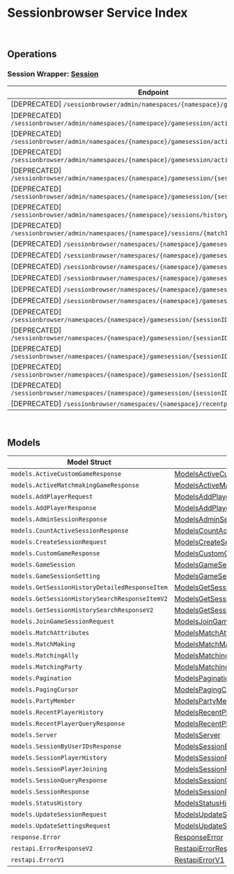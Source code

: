 # Sessionbrowser Service Index

&nbsp;

## Operations

### Session Wrapper:  [Session](../../services-api/pkg/service/sessionbrowser/session.go)
| Endpoint | Method | ID | Class | Wrapper | Example |
|---|---|---|---|---|---|
| [DEPRECATED] `/sessionbrowser/admin/namespaces/{namespace}/gamesession` | GET | AdminQuerySessionShort | [AdminQuerySessionShort](../../sessionbrowser-sdk/pkg/sessionbrowserclient/session/session_client.go) | [AdminQuerySessionShort](../../services-api/pkg/service/sessionbrowser/session.go) | [AdminQuerySessionShort](../../samples/cli/cmd/sessionbrowser/session/adminQuerySession.go) |
| [DEPRECATED] `/sessionbrowser/admin/namespaces/{namespace}/gamesession/active/count` | GET | GetTotalActiveSessionShort | [GetTotalActiveSessionShort](../../sessionbrowser-sdk/pkg/sessionbrowserclient/session/session_client.go) | [GetTotalActiveSessionShort](../../services-api/pkg/service/sessionbrowser/session.go) | [GetTotalActiveSessionShort](../../samples/cli/cmd/sessionbrowser/session/getTotalActiveSession.go) |
| [DEPRECATED] `/sessionbrowser/admin/namespaces/{namespace}/gamesession/active/custom-game` | GET | GetActiveCustomGameSessionsShort | [GetActiveCustomGameSessionsShort](../../sessionbrowser-sdk/pkg/sessionbrowserclient/session/session_client.go) | [GetActiveCustomGameSessionsShort](../../services-api/pkg/service/sessionbrowser/session.go) | [GetActiveCustomGameSessionsShort](../../samples/cli/cmd/sessionbrowser/session/getActiveCustomGameSessions.go) |
| [DEPRECATED] `/sessionbrowser/admin/namespaces/{namespace}/gamesession/active/matchmaking-game` | GET | GetActiveMatchmakingGameSessionsShort | [GetActiveMatchmakingGameSessionsShort](../../sessionbrowser-sdk/pkg/sessionbrowserclient/session/session_client.go) | [GetActiveMatchmakingGameSessionsShort](../../services-api/pkg/service/sessionbrowser/session.go) | [GetActiveMatchmakingGameSessionsShort](../../samples/cli/cmd/sessionbrowser/session/getActiveMatchmakingGameSessions.go) |
| [DEPRECATED] `/sessionbrowser/admin/namespaces/{namespace}/gamesession/{sessionID}` | GET | AdminGetSessionShort | [AdminGetSessionShort](../../sessionbrowser-sdk/pkg/sessionbrowserclient/session/session_client.go) | [AdminGetSessionShort](../../services-api/pkg/service/sessionbrowser/session.go) | [AdminGetSessionShort](../../samples/cli/cmd/sessionbrowser/session/adminGetSession.go) |
| [DEPRECATED] `/sessionbrowser/admin/namespaces/{namespace}/gamesession/{sessionID}` | DELETE | AdminDeleteSessionShort | [AdminDeleteSessionShort](../../sessionbrowser-sdk/pkg/sessionbrowserclient/session/session_client.go) | [AdminDeleteSessionShort](../../services-api/pkg/service/sessionbrowser/session.go) | [AdminDeleteSessionShort](../../samples/cli/cmd/sessionbrowser/session/adminDeleteSession.go) |
| [DEPRECATED] `/sessionbrowser/admin/namespaces/{namespace}/sessions/history/search` | GET | AdminSearchSessionsV2Short | [AdminSearchSessionsV2Short](../../sessionbrowser-sdk/pkg/sessionbrowserclient/session/session_client.go) | [AdminSearchSessionsV2Short](../../services-api/pkg/service/sessionbrowser/session.go) | [AdminSearchSessionsV2Short](../../samples/cli/cmd/sessionbrowser/session/adminSearchSessionsV2.go) |
| [DEPRECATED] `/sessionbrowser/admin/namespaces/{namespace}/sessions/{matchID}/history/detailed` | GET | GetSessionHistoryDetailedShort | [GetSessionHistoryDetailedShort](../../sessionbrowser-sdk/pkg/sessionbrowserclient/session/session_client.go) | [GetSessionHistoryDetailedShort](../../services-api/pkg/service/sessionbrowser/session.go) | [GetSessionHistoryDetailedShort](../../samples/cli/cmd/sessionbrowser/session/getSessionHistoryDetailed.go) |
| [DEPRECATED] `/sessionbrowser/namespaces/{namespace}/gamesession` | GET | UserQuerySessionShort | [UserQuerySessionShort](../../sessionbrowser-sdk/pkg/sessionbrowserclient/session/session_client.go) | [UserQuerySessionShort](../../services-api/pkg/service/sessionbrowser/session.go) | [UserQuerySessionShort](../../samples/cli/cmd/sessionbrowser/session/userQuerySession.go) |
| [DEPRECATED] `/sessionbrowser/namespaces/{namespace}/gamesession` | POST | CreateSessionShort | [CreateSessionShort](../../sessionbrowser-sdk/pkg/sessionbrowserclient/session/session_client.go) | [CreateSessionShort](../../services-api/pkg/service/sessionbrowser/session.go) | [CreateSessionShort](../../samples/cli/cmd/sessionbrowser/session/createSession.go) |
| [DEPRECATED] `/sessionbrowser/namespaces/{namespace}/gamesession/bulk` | GET | GetSessionByUserIDsShort | [GetSessionByUserIDsShort](../../sessionbrowser-sdk/pkg/sessionbrowserclient/session/session_client.go) | [GetSessionByUserIDsShort](../../services-api/pkg/service/sessionbrowser/session.go) | [GetSessionByUserIDsShort](../../samples/cli/cmd/sessionbrowser/session/getSessionByUserIDs.go) |
| [DEPRECATED] `/sessionbrowser/namespaces/{namespace}/gamesession/{sessionID}` | GET | GetSessionShort | [GetSessionShort](../../sessionbrowser-sdk/pkg/sessionbrowserclient/session/session_client.go) | [GetSessionShort](../../services-api/pkg/service/sessionbrowser/session.go) | [GetSessionShort](../../samples/cli/cmd/sessionbrowser/session/getSession.go) |
| [DEPRECATED] `/sessionbrowser/namespaces/{namespace}/gamesession/{sessionID}` | PUT | UpdateSessionShort | [UpdateSessionShort](../../sessionbrowser-sdk/pkg/sessionbrowserclient/session/session_client.go) | [UpdateSessionShort](../../services-api/pkg/service/sessionbrowser/session.go) | [UpdateSessionShort](../../samples/cli/cmd/sessionbrowser/session/updateSession.go) |
| [DEPRECATED] `/sessionbrowser/namespaces/{namespace}/gamesession/{sessionID}` | DELETE | DeleteSessionShort | [DeleteSessionShort](../../sessionbrowser-sdk/pkg/sessionbrowserclient/session/session_client.go) | [DeleteSessionShort](../../services-api/pkg/service/sessionbrowser/session.go) | [DeleteSessionShort](../../samples/cli/cmd/sessionbrowser/session/deleteSession.go) |
| [DEPRECATED] `/sessionbrowser/namespaces/{namespace}/gamesession/{sessionID}/join` | POST | JoinSessionShort | [JoinSessionShort](../../sessionbrowser-sdk/pkg/sessionbrowserclient/session/session_client.go) | [JoinSessionShort](../../services-api/pkg/service/sessionbrowser/session.go) | [JoinSessionShort](../../samples/cli/cmd/sessionbrowser/session/joinSession.go) |
| [DEPRECATED] `/sessionbrowser/namespaces/{namespace}/gamesession/{sessionID}/localds` | DELETE | DeleteSessionLocalDSShort | [DeleteSessionLocalDSShort](../../sessionbrowser-sdk/pkg/sessionbrowserclient/session/session_client.go) | [DeleteSessionLocalDSShort](../../services-api/pkg/service/sessionbrowser/session.go) | [DeleteSessionLocalDSShort](../../samples/cli/cmd/sessionbrowser/session/deleteSessionLocalDS.go) |
| [DEPRECATED] `/sessionbrowser/namespaces/{namespace}/gamesession/{sessionID}/player` | POST | AddPlayerToSessionShort | [AddPlayerToSessionShort](../../sessionbrowser-sdk/pkg/sessionbrowserclient/session/session_client.go) | [AddPlayerToSessionShort](../../services-api/pkg/service/sessionbrowser/session.go) | [AddPlayerToSessionShort](../../samples/cli/cmd/sessionbrowser/session/addPlayerToSession.go) |
| [DEPRECATED] `/sessionbrowser/namespaces/{namespace}/gamesession/{sessionID}/player/{userID}` | DELETE | RemovePlayerFromSessionShort | [RemovePlayerFromSessionShort](../../sessionbrowser-sdk/pkg/sessionbrowserclient/session/session_client.go) | [RemovePlayerFromSessionShort](../../services-api/pkg/service/sessionbrowser/session.go) | [RemovePlayerFromSessionShort](../../samples/cli/cmd/sessionbrowser/session/removePlayerFromSession.go) |
| [DEPRECATED] `/sessionbrowser/namespaces/{namespace}/gamesession/{sessionID}/settings` | PUT | UpdateSettingsShort | [UpdateSettingsShort](../../sessionbrowser-sdk/pkg/sessionbrowserclient/session/session_client.go) | [UpdateSettingsShort](../../services-api/pkg/service/sessionbrowser/session.go) | [UpdateSettingsShort](../../samples/cli/cmd/sessionbrowser/session/updateSettings.go) |
| [DEPRECATED] `/sessionbrowser/namespaces/{namespace}/recentplayer/{userID}` | GET | GetRecentPlayerShort | [GetRecentPlayerShort](../../sessionbrowser-sdk/pkg/sessionbrowserclient/session/session_client.go) | [GetRecentPlayerShort](../../services-api/pkg/service/sessionbrowser/session.go) | [GetRecentPlayerShort](../../samples/cli/cmd/sessionbrowser/session/getRecentPlayer.go) |


&nbsp;  

## Models

| Model Struct | Class |
|---|---|
| `models.ActiveCustomGameResponse` | [ModelsActiveCustomGameResponse ](../../sessionbrowser-sdk/pkg/sessionbrowserclientmodels/models_active_custom_game_response.go) |
| `models.ActiveMatchmakingGameResponse` | [ModelsActiveMatchmakingGameResponse ](../../sessionbrowser-sdk/pkg/sessionbrowserclientmodels/models_active_matchmaking_game_response.go) |
| `models.AddPlayerRequest` | [ModelsAddPlayerRequest ](../../sessionbrowser-sdk/pkg/sessionbrowserclientmodels/models_add_player_request.go) |
| `models.AddPlayerResponse` | [ModelsAddPlayerResponse ](../../sessionbrowser-sdk/pkg/sessionbrowserclientmodels/models_add_player_response.go) |
| `models.AdminSessionResponse` | [ModelsAdminSessionResponse ](../../sessionbrowser-sdk/pkg/sessionbrowserclientmodels/models_admin_session_response.go) |
| `models.CountActiveSessionResponse` | [ModelsCountActiveSessionResponse ](../../sessionbrowser-sdk/pkg/sessionbrowserclientmodels/models_count_active_session_response.go) |
| `models.CreateSessionRequest` | [ModelsCreateSessionRequest ](../../sessionbrowser-sdk/pkg/sessionbrowserclientmodels/models_create_session_request.go) |
| `models.CustomGameResponse` | [ModelsCustomGameResponse ](../../sessionbrowser-sdk/pkg/sessionbrowserclientmodels/models_custom_game_response.go) |
| `models.GameSession` | [ModelsGameSession ](../../sessionbrowser-sdk/pkg/sessionbrowserclientmodels/models_game_session.go) |
| `models.GameSessionSetting` | [ModelsGameSessionSetting ](../../sessionbrowser-sdk/pkg/sessionbrowserclientmodels/models_game_session_setting.go) |
| `models.GetSessionHistoryDetailedResponseItem` | [ModelsGetSessionHistoryDetailedResponseItem ](../../sessionbrowser-sdk/pkg/sessionbrowserclientmodels/models_get_session_history_detailed_response_item.go) |
| `models.GetSessionHistorySearchResponseItemV2` | [ModelsGetSessionHistorySearchResponseItemV2 ](../../sessionbrowser-sdk/pkg/sessionbrowserclientmodels/models_get_session_history_search_response_item_v2.go) |
| `models.GetSessionHistorySearchResponseV2` | [ModelsGetSessionHistorySearchResponseV2 ](../../sessionbrowser-sdk/pkg/sessionbrowserclientmodels/models_get_session_history_search_response_v2.go) |
| `models.JoinGameSessionRequest` | [ModelsJoinGameSessionRequest ](../../sessionbrowser-sdk/pkg/sessionbrowserclientmodels/models_join_game_session_request.go) |
| `models.MatchAttributes` | [ModelsMatchAttributes ](../../sessionbrowser-sdk/pkg/sessionbrowserclientmodels/models_match_attributes.go) |
| `models.MatchMaking` | [ModelsMatchMaking ](../../sessionbrowser-sdk/pkg/sessionbrowserclientmodels/models_match_making.go) |
| `models.MatchingAlly` | [ModelsMatchingAlly ](../../sessionbrowser-sdk/pkg/sessionbrowserclientmodels/models_matching_ally.go) |
| `models.MatchingParty` | [ModelsMatchingParty ](../../sessionbrowser-sdk/pkg/sessionbrowserclientmodels/models_matching_party.go) |
| `models.Pagination` | [ModelsPagination ](../../sessionbrowser-sdk/pkg/sessionbrowserclientmodels/models_pagination.go) |
| `models.PagingCursor` | [ModelsPagingCursor ](../../sessionbrowser-sdk/pkg/sessionbrowserclientmodels/models_paging_cursor.go) |
| `models.PartyMember` | [ModelsPartyMember ](../../sessionbrowser-sdk/pkg/sessionbrowserclientmodels/models_party_member.go) |
| `models.RecentPlayerHistory` | [ModelsRecentPlayerHistory ](../../sessionbrowser-sdk/pkg/sessionbrowserclientmodels/models_recent_player_history.go) |
| `models.RecentPlayerQueryResponse` | [ModelsRecentPlayerQueryResponse ](../../sessionbrowser-sdk/pkg/sessionbrowserclientmodels/models_recent_player_query_response.go) |
| `models.Server` | [ModelsServer ](../../sessionbrowser-sdk/pkg/sessionbrowserclientmodels/models_server.go) |
| `models.SessionByUserIDsResponse` | [ModelsSessionByUserIDsResponse ](../../sessionbrowser-sdk/pkg/sessionbrowserclientmodels/models_session_by_user_i_ds_response.go) |
| `models.SessionPlayerHistory` | [ModelsSessionPlayerHistory ](../../sessionbrowser-sdk/pkg/sessionbrowserclientmodels/models_session_player_history.go) |
| `models.SessionPlayerJoining` | [ModelsSessionPlayerJoining ](../../sessionbrowser-sdk/pkg/sessionbrowserclientmodels/models_session_player_joining.go) |
| `models.SessionQueryResponse` | [ModelsSessionQueryResponse ](../../sessionbrowser-sdk/pkg/sessionbrowserclientmodels/models_session_query_response.go) |
| `models.SessionResponse` | [ModelsSessionResponse ](../../sessionbrowser-sdk/pkg/sessionbrowserclientmodels/models_session_response.go) |
| `models.StatusHistory` | [ModelsStatusHistory ](../../sessionbrowser-sdk/pkg/sessionbrowserclientmodels/models_status_history.go) |
| `models.UpdateSessionRequest` | [ModelsUpdateSessionRequest ](../../sessionbrowser-sdk/pkg/sessionbrowserclientmodels/models_update_session_request.go) |
| `models.UpdateSettingsRequest` | [ModelsUpdateSettingsRequest ](../../sessionbrowser-sdk/pkg/sessionbrowserclientmodels/models_update_settings_request.go) |
| `response.Error` | [ResponseError ](../../sessionbrowser-sdk/pkg/sessionbrowserclientmodels/response_error.go) |
| `restapi.ErrorResponseV2` | [RestapiErrorResponseV2 ](../../sessionbrowser-sdk/pkg/sessionbrowserclientmodels/restapi_error_response_v2.go) |
| `restapi.ErrorV1` | [RestapiErrorV1 ](../../sessionbrowser-sdk/pkg/sessionbrowserclientmodels/restapi_error_v1.go) |
